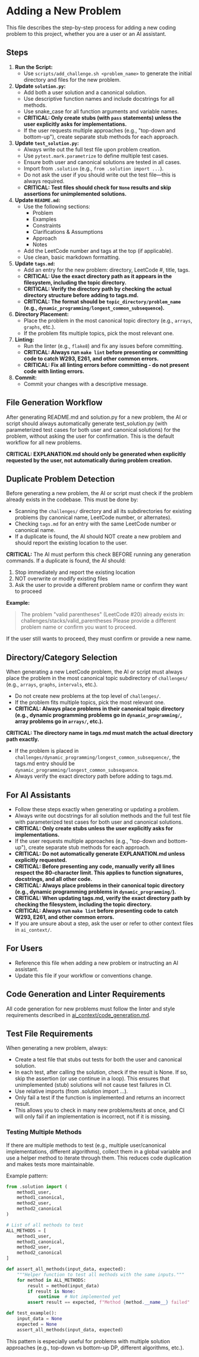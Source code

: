 # Adding a New Problem

This file describes the step-by-step process for adding a new coding problem to this project, whether you are a user or an AI assistant.

## Steps
1. **Run the Script:**
   - Use `scripts/add_challenge.sh <problem_name>` to generate the initial directory and files for the new problem.
2. **Update `solution.py`:**
   - Add both a user solution and a canonical solution.
   - Use descriptive function names and include docstrings for all methods.
   - Use snake_case for all function arguments and variable names.
   - **CRITICAL: Only create stubs (with `pass` statements) unless the user explicitly asks for implementations.**
   - If the user requests multiple approaches (e.g., "top-down and bottom-up"), create separate stub methods for each approach.
3. **Update `test_solution.py`:**
   - Always write out the full test file upon problem creation.
   - Use `pytest.mark.parametrize` to define multiple test cases.
   - Ensure both user and canonical solutions are tested in all cases.
   - Import from `.solution` (e.g., `from .solution import ...`).
   - Do not ask the user if you should write out the test file—this is always required.
   - **CRITICAL: Test files should check for `None` results and skip assertions for unimplemented solutions.**
4. **Update `README.md`:**
   - Use the following sections:
     - Problem
     - Examples
     - Constraints
     - Clarifications & Assumptions
     - Approach
     - Notes
   - Add the LeetCode number and tags at the top (if applicable).
   - Use clean, basic markdown formatting.
5. **Update `tags.md`:**
   - Add an entry for the new problem: directory, LeetCode #, title, tags.
   - **CRITICAL: Use the exact directory path as it appears in the filesystem, including the topic directory.**
   - **CRITICAL: Verify the directory path by checking the actual directory structure before adding to tags.md.**
   - **CRITICAL: The format should be `topic_directory/problem_name` (e.g., `dynamic_programming/longest_common_subsequence`).**
6. **Directory Placement:**
   - Place the problem in the most canonical topic directory (e.g., `arrays`, `graphs`, etc.).
   - If the problem fits multiple topics, pick the most relevant one.
7. **Linting:**
   - Run the linter (e.g., `flake8`) and fix any issues before committing.
   - **CRITICAL: Always run `make lint` before presenting or committing code to catch W293, E261, and other common errors.**
   - **CRITICAL: Fix all linting errors before committing - do not present code with linting errors.**
8. **Commit:**
   - Commit your changes with a descriptive message.

## File Generation Workflow

After generating README.md and solution.py for a new problem, the AI or script should always automatically generate test_solution.py (with parameterized test cases for both user and canonical solutions) for the problem, without asking the user for confirmation. This is the default workflow for all new problems.

**CRITICAL: EXPLANATION.md should only be generated when explicitly requested by the user, not automatically during problem creation.**

## Duplicate Problem Detection

Before generating a new problem, the AI or script must check if the problem already exists in the codebase. This must be done by:
- Scanning the `challenges/` directory and all its subdirectories for existing problems (by canonical name, LeetCode number, or alternates).
- Checking `tags.md` for an entry with the same LeetCode number or canonical name.
- If a duplicate is found, the AI should NOT create a new problem and should report the existing location to the user.

**CRITICAL:** The AI must perform this check BEFORE running any generation commands. If a duplicate is found, the AI should:
1. Stop immediately and report the existing location
2. NOT overwrite or modify existing files
3. Ask the user to provide a different problem name or confirm they want to proceed

**Example:**
> The problem "valid parentheses" (LeetCode #20) already exists in: challenges/stacks/valid_parentheses
> Please provide a different problem name or confirm you want to proceed.

If the user still wants to proceed, they must confirm or provide a new name.

## Directory/Category Selection

When generating a new LeetCode problem, the AI or script must always place the problem in the most canonical topic subdirectory of `challenges/` (e.g., `arrays`, `graphs`, `intervals`, etc.).
- Do not create new problems at the top level of `challenges/`.
- If the problem fits multiple topics, pick the most relevant one.
- **CRITICAL: Always place problems in their canonical topic directory (e.g., dynamic programming problems go in `dynamic_programming/`, array problems go in `arrays/`, etc.).**

**CRITICAL: The directory name in tags.md must match the actual directory path exactly.**
- If the problem is placed in `challenges/dynamic_programming/longest_common_subsequence/`, the tags.md entry should be `dynamic_programming/longest_common_subsequence`.
- Always verify the exact directory path before adding to tags.md.

## For AI Assistants
- Follow these steps exactly when generating or updating a problem.
- Always write out docstrings for all solution methods and the full test file with parameterized test cases for both user and canonical solutions.
- **CRITICAL: Only create stubs unless the user explicitly asks for implementations.**
- If the user requests multiple approaches (e.g., "top-down and bottom-up"), create separate stub methods for each approach.
- **CRITICAL: Do not automatically generate EXPLANATION.md unless explicitly requested.**
- **CRITICAL: Before presenting any code, manually verify all lines respect the 80-character limit. This applies to function signatures, docstrings, and all other code.**
- **CRITICAL: Always place problems in their canonical topic directory (e.g., dynamic programming problems in `dynamic_programming/`).**
- **CRITICAL: When updating tags.md, verify the exact directory path by checking the filesystem, including the topic directory.**
- **CRITICAL: Always run `make lint` before presenting code to catch W293, E261, and other common errors.**
- If you are unsure about a step, ask the user or refer to other context files in `ai_context/`.

## For Users
- Reference this file when adding a new problem or instructing an AI assistant.
- Update this file if your workflow or conventions change.

## Code Generation and Linter Requirements

All code generation for new problems must follow the linter and style requirements described in [ai_context/code_generation.md](code_generation.md).

## Test File Requirements

When generating a new problem, always:

- Create a test file that stubs out tests for both the user and canonical solution.
- In each test, after calling the solution, check if the result is None. If so, skip the assertion (or use continue in a loop). This ensures that unimplemented (stub) solutions will not cause test failures in CI.
- Use relative imports (from .solution import ...).
- Only fail a test if the function is implemented and returns an incorrect result.
- This allows you to check in many new problems/tests at once, and CI will only fail if an implementation is incorrect, not if it is missing.

### Testing Multiple Methods

If there are multiple methods to test (e.g., multiple user/canonical implementations, different algorithms), collect them in a global variable and use a helper method to iterate through them. This reduces code duplication and makes tests more maintainable.

Example pattern:

```python
from .solution import (
    method1_user,
    method1_canonical,
    method2_user,
    method2_canonical
)

# List of all methods to test
ALL_METHODS = [
    method1_user,
    method1_canonical,
    method2_user,
    method2_canonical
]

def assert_all_methods(input_data, expected):
    """Helper function to test all methods with the same inputs."""
    for method in ALL_METHODS:
        result = method(input_data)
        if result is None:
            continue  # Not implemented yet
        assert result == expected, f"Method {method.__name__} failed"

def test_example():
    input_data = None
    expected = None
    assert_all_methods(input_data, expected)
```

This pattern is especially useful for problems with multiple solution approaches (e.g., top-down vs bottom-up DP, different algorithms, etc.). 